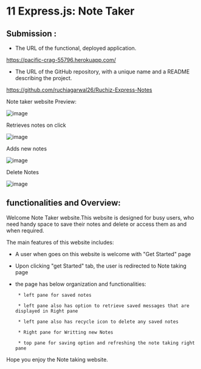 # 11 Express.js: Note Taker

## Submission :

* The URL of the functional, deployed application.

https://pacific-crag-55796.herokuapp.com/

* The URL of the GitHub repository, with a unique name and a README describing the project.

https://github.com/ruchiagarwal26/Ruchiz-Express-Notes

Note taker website Preview:

![image](https://user-images.githubusercontent.com/115508901/225477153-4b6ee454-3cda-430f-b709-ac5043e76dc1.png)

Retrieves notes on click

![image](https://user-images.githubusercontent.com/115508901/225477246-0429df27-d78b-4bd7-b1f4-c0d57b16b169.png)

Adds new notes

![image](https://user-images.githubusercontent.com/115508901/225478181-410f08a3-a133-40e0-8613-c776ccf0fb6c.png)

Delete Notes

![image](https://user-images.githubusercontent.com/115508901/225478316-c32e53ef-dc70-4ffd-8085-51a7f746938e.png)


## functionalities and Overview:

Welcome Note Taker website.This website is designed for busy users, who need handy space to save their notes and delete or access them as and when required.

The main features of this website includes:

* A user when goes on this website is welcome with "Get Started" page

* Upon clicking "get Started" tab, the user is redirected to Note taking page

* the page has below organization and functionalities:
      
       * left pane for saved notes
       
       * left pane also has option to retrieve saved messages that are displayed in Right pane
       
       * left pane also has recycle icon to delete any saved notes
       
       * Right pane for Writting new Notes
       
       * top pane for saving option and refreshing the note taking right pane
       

Hope you enjoy the Note taking website.


